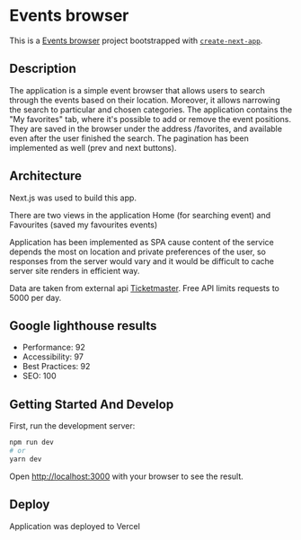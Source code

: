 # Events browser

This is a [Events browser](https://events-browser.vercel.app/) project bootstrapped with [`create-next-app`](https://github.com/vercel/next.js/tree/canary/packages/create-next-app).

## Description

The application is a simple event browser that allows users to search through the events based on their location. Moreover, it allows narrowing the search to particular and chosen categories. The application contains the "My favorites" tab, where it's possible to add or remove the event positions. They are saved in the browser under the address /favorites, and available even after the user finished the search. The pagination has been implemented as well (prev and next buttons).

## Architecture

Next.js was used to build this app.

There are two views in the application Home (for searching event) and Favourites (saved my favourites events)

Application has been implemented as SPA cause content of the service depends the most on location and private preferences of the user, so responses from the server would vary and it would be difficult to cache server site renders in efficient way.

Data are taken from external api [Ticketmaster](https://developer.ticketmaster.com/products-and-docs/apis/getting-started/). Free API limits requests to 5000 per day. 

## Google lighthouse results

- Performance: 92
- Accessibility: 97
- Best Practices: 92
- SEO: 100

## Getting Started And Develop

First, run the development server:

```bash
npm run dev
# or
yarn dev
```

Open [http://localhost:3000](http://localhost:3000) with your browser to see the result.

## Deploy 

Application was deployed to Vercel

